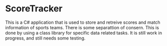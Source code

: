 # ScoreTracker
This is a C# application that is used to store and retreive scores and match information of sports teams.
There is some separattion of consern. This is done by using a class library for specific data related tasks.
It is still work in progress, and still needs some testing.
